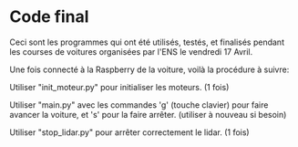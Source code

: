 # Code final

Ceci sont les programmes qui ont été utilisés, testés, et finalisés pendant les courses de voitures organisées par l'ENS le vendredi 17 Avril.

Une fois connecté à la Raspberry de la voiture, voilà la procédure à suivre:

Utiliser "init_moteur.py" pour initialiser les moteurs. (1 fois)

Utiliser "main.py" avec les commandes 'g' (touche clavier) pour faire avancer la voiture, et 's' pour la faire arrêter.
(utiliser à nouveau si besoin)

Utiliser "stop_lidar.py" pour arrêter correctement le lidar. (1 fois)
